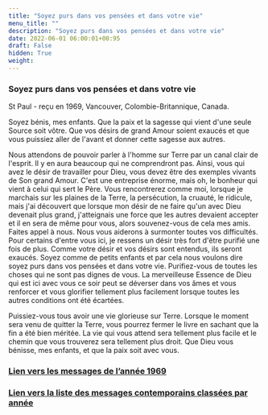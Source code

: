 ```yaml
---
title: "Soyez purs dans vos pensées et dans votre vie"
menu_title: ""
description: "Soyez purs dans vos pensées et dans votre vie"
date: 2022-06-01 06:00:01+00:95
draft: False
hidden: True
weight:
---
```

### Soyez purs dans vos pensées et dans votre vie

St Paul - reçu en 1969, Vancouver, Colombie-Britannique, Canada.

Soyez bénis, mes enfants. Que la paix et la sagesse qui vient d'une seule Source soit vôtre. Que vos désirs de grand Amour soient exaucés et que vous puissiez aller de l'avant et donner cette sagesse aux autres.

Nous attendons de pouvoir parler à l'homme sur Terre par un canal clair de l'esprit. Il y en aura beaucoup qui ne comprendront pas. Ainsi, vous qui avez le désir de travailler pour Dieu, vous devez être des exemples vivants de Son grand Amour. C'est une entreprise énorme, mais oh, le bonheur qui vient à celui qui sert le Père. Vous rencontrerez comme moi, lorsque je marchais sur les plaines de la Terre, la persécution, la cruauté, le ridicule, mais j'ai découvert que lorsque mon désir de ne faire qu'un avec Dieu devenait plus grand, j'atteignais une force que les autres devaient accepter et il en sera de même pour vous, alors souvenez-vous de cela mes amis. Faites appel à nous. Nous vous aiderons à surmonter toutes vos difficultés. Pour certains d'entre vous ici, je ressens un désir très fort d'être purifié une fois de plus. Comme votre désir et vos désirs sont entendus, ils seront exaucés. Soyez comme de petits enfants et par cela nous voulons dire soyez purs dans vos pensées et dans votre vie. Purifiez-vous de toutes les choses qui ne sont pas dignes de vous. La merveilleuse Essence de Dieu qui est ici avec vous ce soir peut se déverser dans vos âmes et vous renforcer et vous glorifier tellement plus facilement lorsque toutes les autres conditions ont été écartées.

Puissiez-vous tous avoir une vie glorieuse sur Terre. Lorsque le moment sera venu de quitter la Terre, vous pourrez fermer le livre en sachant que la fin a été bien méritée. La vie qui vous attend sera tellement plus facile et le chemin que vous trouverez sera tellement plus droit. Que Dieu vous bénisse, mes enfants, et que la paix soit avec vous.




### [**Lien vers les messages de l’année 1969**](/fr-contemporary-messages/fr-contemporary-messages-by-date-order/fr-contemporary-messages-1969/)

### [**Lien vers la liste des messages contemporains classées par année**](/fr-contemporary-messages/fr-contemporary-messages-by-date-order/)